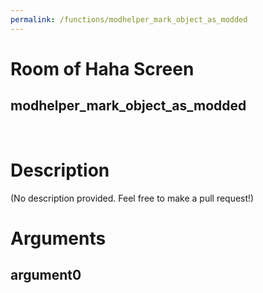 ```yaml
---
permalink: /functions/modhelper_mark_object_as_modded
---
```

# Room of Haha Screen  
## modhelper_mark_object_as_modded  
&nbsp;  
# Description  
(No description provided. Feel free to make a pull request!) 
&nbsp;  
# Arguments
## argument0

&nbsp;  


